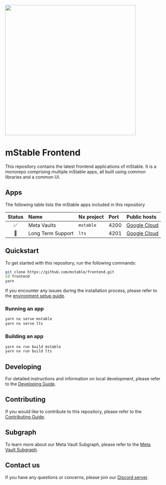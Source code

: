 <br/>
<img src="https://mstable.org/assets/img/email/mstable_logo_horizontal_black.png" width="420" >

<br />

# mStable Frontend

This repository contains the latest frontend applications of mStable. It is a monorepo comprising multiple mStable apps, all built using common libraries and a common UI.

## Apps

The following table lists the mStable apps included in this repository

| Status | Name              | Nx project | Port | Public hosts                                            |
| :---: | :---------------- | :--------- | :--- | :------------------------------------------------------ |
| ✅    | Meta Vaults       | `mstable`  | 4200 | [Google Cloud](https://yield.mstable.org/)              |
| 🚧    | Long Term Support | `lts`      | 4201 | [Google Cloud](https://apps-lts--dev-vite2x32.web.app/) |

## Quickstart
To get started with this repository, run the following commands:

```bash
git clone https://github.com/mstable/frontend.git
cd frontend
yarn
```
If you encounter any issues during the installation process, please refer to the [environment setup guide](./DEVELOPING.md#environment-setup).

### Running an app

```bash
yarn nx serve mstable
yarn nx serve lts
```

### Building an app

```bash
yarn nx run build mstable
yarn nx run build lts
```

## Developing

For detailed instructions and information on local development, please refer to the [Developing Guide](./docs/DEVELOPING.md).

## Contributing

If you would like to contribute to this repository, please refer to the [Contributing Guide](./docs/CONTRIBUTING.md).

## Subgraph

To learn more about our Meta Vault Subgraph, please refer to the [Meta Vault Subgraph](./docs/SUBGRAPH.md).

## Contact us

If you have any questions or concerns, please join our [Discord server](https://discordapp.com/channels/525087739801239552/).
